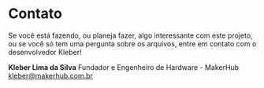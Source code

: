 # Contato

Se você está fazendo, ou planeja fazer, algo interessante com este projeto, ou se você só tem uma pergunta sobre os arquivos, entre em contato com o desenvolvedor Kleber!

**Kleber Lima da Silva**
Fundador e Engenheiro de Hardware - MakerHub
kleber@makerhub.com.br
